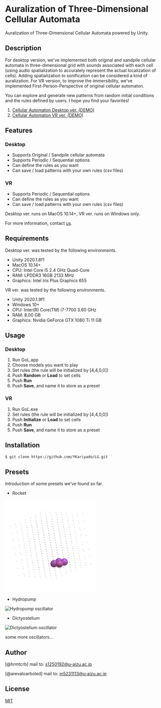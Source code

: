 
# Auralization of Three-Dimensional Cellular Automata
Auralization of Three-Dimensional Cellular Automata powered by Unity.

## Description
For desktop version, we've implemented both original and sandpile cellular automata in three-dimensional grid with sounds associated with each cell (using audio spatialization to accurately represent the actual localization of cells). Adding spatialization to sonification can be considered a kind of auralization.
For VR version, to improve the immersibility, we've implemented First-Person-Perspective of original cellular automaton. 

You can explore and generate new patterns from random initial conditions and the rules defined by users. I hope you find your favorites!

<!--
![3DCA image]()
![VRCA image]()
-->

1. [Cellular Automaton Desktop ver. (DEMO)](http://www.youtube.com/watch?v=kSOa_Kmai9E "Desktop")
2. [Cellular Automaton VR ver. (DEMO)](https://youtu.be/X5sbdZrrq4E "VR")
 
## Features
### Desktop
- Supports Original / Sandpile cellular automata
- Supports Periodic / Sequential options
- Can define the rules as you want
- Can save / load patterns with your own rules (csv files)

### VR
- Supports Periodic / Sequential options
- Can define the rules as you want
- Can save / load patterns with your own rules (csv files)

Desktop ver. runs on MacOS 10.14+, VR ver. runs on Windows only.
 
For more information, contact [us](#Author).

## Requirements
Desktop ver. was tested by the following environments.
- Unity 2020.1.6f1
- MacOS 10.14+
- CPU: Intel Core i5 2.4 GHz Quad-Core
- RAM: LPDDR3 16GB 2133 MHz
- Graphics: Intel Iris Plus Graphics 655

VR ver. was tested by the following environments.
- Unity 2020.1.9f1
- Windows 10+ 
- CPU: Inter(R) Core(TM) i7-7700 3.60 GHz
- RAM: 8.00 GB
- Graphics: Nvidia GeForce GTX 1080 Ti 11 GB

## Usage
### Desktop
1. Run GoL.app
2. Choose models you want to play
3. Set rules (the rule will be initialized by [4,4,0,0])
4. Push **Random** or **Load** to set cells
5. Push **Run**
6. Push **Save**, and name it to store as a preset

### VR
1. Run GoL.exe
2. Set rules (the rule will be initialized by [4,4,0,0])
3. Push **Initialize** or **Load** to set cells 
4. Push **Run**
5. Push **Save**, and name it to store as a preset
 
## Installation
```
$ git clone https://github.com/YKariyado/LG.git
```

## Presets
Introduction of some presets we've found so far.
- Rocket
<img src="_image/1608680514.gif" alt="Rocket oscillator" title="Rocket">

- Hydropump
<img src="_image/pomp.gif" alt="Hydropump oscillator" title="Hydropump" width="300" height="300">

- Dictyostelium
<img src="_image/nenkin.gif" alt="Dictyostelium oscillator" title="Dictyostelium" width="300" height="300">

some more oscillators...
 
## Author
[@hrmtcrb]
mail to: s1250192@u-aizu.ac.jp

[@arevaloarboled]
mail to: m5231113@u-aizu.ac.jp

 
## License
[MIT](LICENSE)</blockquote>
